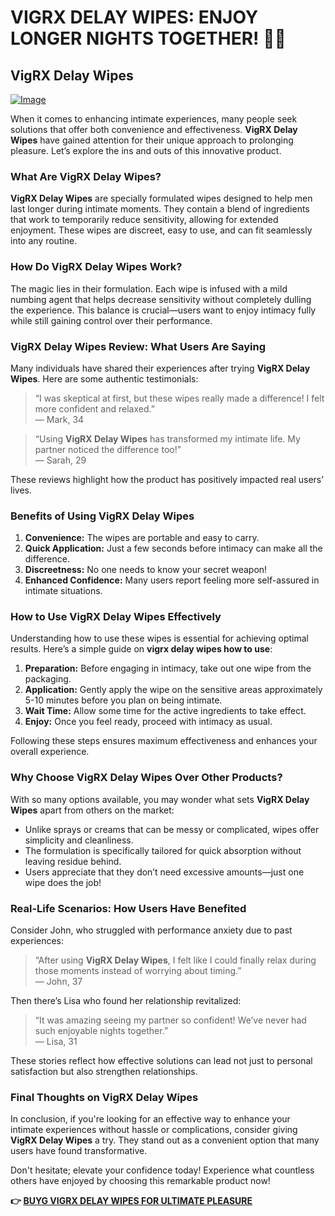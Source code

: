 # VIGRX DELAY WIPES: ENJOY LONGER NIGHTS TOGETHER! 🌙✨

## VigRX Delay Wipes

[![Image](https://www2.sellhealth.com/136/vigrx_delay_wipes_300x250-v1.png)](https://gchaffi.com/eQvDyrHW)

When it comes to enhancing intimate experiences, many people seek solutions that offer both convenience and effectiveness. **VigRX Delay Wipes** have gained attention for their unique approach to prolonging pleasure. Let’s explore the ins and outs of this innovative product.

### What Are VigRX Delay Wipes?

**VigRX Delay Wipes** are specially formulated wipes designed to help men last longer during intimate moments. They contain a blend of ingredients that work to temporarily reduce sensitivity, allowing for extended enjoyment. These wipes are discreet, easy to use, and can fit seamlessly into any routine.

### How Do VigRX Delay Wipes Work?

The magic lies in their formulation. Each wipe is infused with a mild numbing agent that helps decrease sensitivity without completely dulling the experience. This balance is crucial—users want to enjoy intimacy fully while still gaining control over their performance.

### VigRX Delay Wipes Review: What Users Are Saying

Many individuals have shared their experiences after trying **VigRX Delay Wipes**. Here are some authentic testimonials:

> “I was skeptical at first, but these wipes really made a difference! I felt more confident and relaxed.”  
> — Mark, 34

> “Using **VigRX Delay Wipes** has transformed my intimate life. My partner noticed the difference too!”  
> — Sarah, 29

These reviews highlight how the product has positively impacted real users’ lives.

### Benefits of Using VigRX Delay Wipes

1. **Convenience:** The wipes are portable and easy to carry.
2. **Quick Application:** Just a few seconds before intimacy can make all the difference.
3. **Discreetness:** No one needs to know your secret weapon!
4. **Enhanced Confidence:** Many users report feeling more self-assured in intimate situations.

### How to Use VigRX Delay Wipes Effectively 

Understanding how to use these wipes is essential for achieving optimal results. Here’s a simple guide on **vigrx delay wipes how to use**:

1. **Preparation:** Before engaging in intimacy, take out one wipe from the packaging.
2. **Application:** Gently apply the wipe on the sensitive areas approximately 5-10 minutes before you plan on being intimate.
3. **Wait Time:** Allow some time for the active ingredients to take effect.
4. **Enjoy:** Once you feel ready, proceed with intimacy as usual.

Following these steps ensures maximum effectiveness and enhances your overall experience.

### Why Choose VigRX Delay Wipes Over Other Products?

With so many options available, you may wonder what sets **VigRX Delay Wipes** apart from others on the market:

- Unlike sprays or creams that can be messy or complicated, wipes offer simplicity and cleanliness.
- The formulation is specifically tailored for quick absorption without leaving residue behind.
- Users appreciate that they don’t need excessive amounts—just one wipe does the job!

### Real-Life Scenarios: How Users Have Benefited

Consider John, who struggled with performance anxiety due to past experiences:

> “After using **VigRX Delay Wipes**, I felt like I could finally relax during those moments instead of worrying about timing.”  
> — John, 37

Then there’s Lisa who found her relationship revitalized:

> “It was amazing seeing my partner so confident! We’ve never had such enjoyable nights together.”  
> — Lisa, 31

These stories reflect how effective solutions can lead not just to personal satisfaction but also strengthen relationships.

### Final Thoughts on VigRX Delay Wipes 

In conclusion, if you're looking for an effective way to enhance your intimate experiences without hassle or complications, consider giving **VigRX Delay Wipes** a try. They stand out as a convenient option that many users have found transformative.

Don't hesitate; elevate your confidence today! Experience what countless others have enjoyed by choosing this remarkable product now!



**👉 [BUYG VIGRX DELAY WIPES FOR ULTIMATE PLEASURE](https://gchaffi.com/eQvDyrHW)**